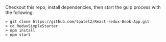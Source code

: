 Checkout this repo, install dependencies, then start the gulp process with the following:

```
> git clone https://github.com/tpatel2/React-redux-Book-App.git
> cd ReduxSimpleStarter
> npm install
> npm start
```

